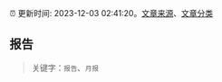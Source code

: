 :alarm_clock: 更新时间: 2023-12-03 02:41:20。[文章来源](/README.md)、[文章分类](/TAGS.md)

## 报告


> 关键字：`报告`、`月报`



